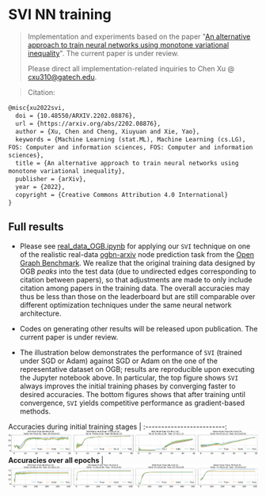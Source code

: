 # SVI NN training
> Implementation and experiments based on the paper "[An alternative approach to train neural networks using monotone variational inequality](https://arxiv.org/abs/2202.08876)". The current paper is under review.
> 
> Please direct all implementation-related inquiries to Chen Xu @ cxu310@gatech.edu.

> Citation:
```
@misc{xu2022svi,
  doi = {10.48550/ARXIV.2202.08876},
  url = {https://arxiv.org/abs/2202.08876},
  author = {Xu, Chen and Cheng, Xiuyuan and Xie, Yao},
  keywords = {Machine Learning (stat.ML), Machine Learning (cs.LG), FOS: Computer and information sciences, FOS: Computer and information sciences},
  title = {An alternative approach to train neural networks using monotone variational inequality},
  publisher = {arXiv},
  year = {2022},
  copyright = {Creative Commons Attribution 4.0 International}
}

```
<!-- ## Table of Contents
* [Full results](#full-results)
 -->

## Full results
- Please see [real_data_OGB.ipynb](https://github.com/hamrel-cxu/SVI-NN-training/blob/main/real_data_OGB.ipynb) for applying our `SVI` technique on one of the realistic real-data [ogbn-arxiv](https://ogb.stanford.edu/docs/nodeprop/#ogbn-arxiv) node prediction task from the [Open Graph Benchmark](https://ogb.stanford.edu/). We realize that the original training data designed by OGB *peaks* into the test data (due to undirected edges corresponding to citation between papers), so that adjustments are made to only include citation among papers in the training data. The overall accuracies may thus be less than those on the leaderboard but are still comparable over different optimization techniques under the same neural network architecture.


- Codes on generating other results will be released upon publication. The current paper is under review. 

- The illustration below demonstrates the performance of `SVI` (trained under SGD or Adam) against SGD or Adam on the one of the representative dataset on OGB; results are reproducible upon executing the Jupyter notebook above. In particular, the top figure shows `SVI` always improves the initial training phases by converging faster to desired accuracies. The bottom figures shows that after training until convergence, `SVI` yields competitive performance as gradient-based methods.

Accuracies during initial training stages         |
:-------------------------:
![](https://github.com/hamrel-cxu/SVI-NN-training/blob/main/OGB_initial_epochs.png)
**Accuracies over all epochs**          |
![](https://github.com/hamrel-cxu/SVI-NN-training/blob/main/OGB_all_epochs.png)



<!-- - **Required Dependency:** 
  - Basic modules: `numpy, pandas, sklearn, scipy, matplotlib, seaborn, etc.`.
  - Additional modules: `torch` for training fully-connected networks, `torch_geometric` for building graph neural network models, and `networkx` for visualizing graph structures.
- **General Info and Tests:** This work reproduces all experiments in [Training neural networks using monotone variational inequality](https://arxiv.org/abs/2202.08876) (Xu et al. 2022). Note that all except the `utils_gnn_VI.py` files are best executed interactively (e.g., via [Hydrogen](https://atom.io/packages/hydrogen)). In particular, 
  - [simulation_FCNN.py](https://github.com/hamrel-cxu/SVI-NN-training/blob/main/simulation_FCNN.py) contains simulated experiments using fully-connected networks, which appears in Section 5.3.1, 5.3.2 and Appendix B.1, B.2.
  - [simulation_GNN.py](https://github.com/hamrel-cxu/SVI-NN-training/blob/main/simulation_GNN.py) contains simulated experiments using graph neural networks, which appears in Section 5.3.3 and Appendix B.2, B.4.
  - [real_data.py](https://github.com/hamrel-cxu/SVI-NN-training/blob/main/real_data.py) contains real-data experiments using graph neural networks, which appears in Section 5.4 and Appendix B.3.
  - [utils_gnn_VI.py](https://github.com/hamrel-cxu/SVI-NN-training/blob/main/utils_gnn_VI.py) contains all the helper functions. In particular, the function [`train_revised_all_layer`](https://github.com/hamrel-cxu/SVI-NN-training/blob/main/utils_gnn_VI.py#L229) embeds the **SVI** algorithm in training all neural networks examined in this paper -->


